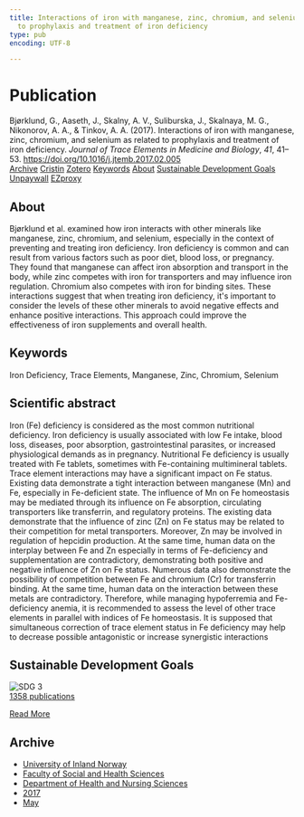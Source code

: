 ```yaml
---
title: Interactions of iron with manganese, zinc, chromium, and selenium as related
  to prophylaxis and treatment of iron deficiency
type: pub
encoding: UTF-8

---
```

<h1>Publication</h1>
<article id="csl-bib-container-4HG9JHGN" class="csl-bib-container">
  <div class="csl-bib-body"> <div class="csl-entry">Bjørklund, G., Aaseth, J., Skalny, A. V., Suliburska, J., Skalnaya, M. G., Nikonorov, A. A., &#38; Tinkov, A. A. (2017). Interactions of iron with manganese, zinc, chromium, and selenium as related to prophylaxis and treatment of iron deficiency. <i>Journal of Trace Elements in Medicine and Biology</i>, <i>41</i>, 41–53. <a href="https://doi.org/10.1016/j.jtemb.2017.02.005">https://doi.org/10.1016/j.jtemb.2017.02.005</a></div> </div>
  <div class="csl-bib-buttons">
    <a href="#taxonomy-article-4HG9JHGN" alt="archive" class="csl-bib-button">Archive</a>
    <a href="https://app.cristin.no/results/show.jsf?id=1468428" alt="Cristin" class="csl-bib-button">Cristin</a>
    <a href="http://zotero.org/groups/5881554/items/4HG9JHGN" alt="Zotero" class="csl-bib-button">Zotero</a>
    <a href="#keywords-article-4HG9JHGN" alt="keywords" class="csl-bib-button">Keywords</a>
    <a href="#about-article-4HG9JHGN" alt="about_pub" class="csl-bib-button">About</a>
    <a href="#sdg-article-4HG9JHGN" alt="sdg" class="csl-bib-button">Sustainable Development Goals</a>
    <a href="https://doi.org/10.1016/j.jtemb.2017.02.005" alt="Unpaywall" class="csl-bib-button">Unpaywall</a>
    <a href="https://doi.org/10.1016/j.jtemb.2017.02.005" alt="EZproxy" class="csl-bib-button">EZproxy</a>
  </div>
  <div id="csl-bib-meta-container-4HG9JHGN"></div>
</article>
<div id="csl-bib-meta-4HG9JHGN" class="csl-bib-meta">
  <article id="about-article-4HG9JHGN" class="about_pub-article">
    <h1>About</h1>
    Bjørklund et al. examined how iron interacts with other minerals like manganese, zinc, chromium, and selenium, especially in the context of preventing and treating iron deficiency. Iron deficiency is common and can result from various factors such as poor diet, blood loss, or pregnancy. They found that manganese can affect iron absorption and transport in the body, while zinc competes with iron for transporters and may influence iron regulation. Chromium also competes with iron for binding sites. These interactions suggest that when treating iron deficiency, it's important to consider the levels of these other minerals to avoid negative effects and enhance positive interactions. This approach could improve the effectiveness of iron supplements and overall health.
  </article>
  <article id="keywords-article-4HG9JHGN" class="keywords-article">
    <h1>Keywords</h1>
    Iron Deficiency, Trace Elements, Manganese, Zinc, Chromium, Selenium
  </article>
  <article id="abstract-article-4HG9JHGN" class="abstract-article">
    <h1>Scientific abstract</h1>
    Iron (Fe) deficiency is considered as the most common nutritional deficiency. Iron deficiency is usually associated with low Fe intake, blood loss, diseases, poor absorption, gastrointestinal parasites, or increased physiological demands as in pregnancy. Nutritional Fe deficiency is usually treated with Fe tablets, sometimes with Fe-containing multimineral tablets. Trace element interactions may have a significant impact on Fe status. Existing data demonstrate a tight interaction between manganese (Mn) and Fe, especially in Fe-deficient state. The influence of Mn on Fe homeostasis may be mediated through its influence on Fe absorption, circulating transporters like transferrin, and regulatory proteins. The existing data demonstrate that the influence of zinc (Zn) on Fe status may be related to their competition for metal transporters. Moreover, Zn may be involved in regulation of hepcidin production. At the same time, human data on the interplay between Fe and Zn especially in terms of Fe-deficiency and supplementation are contradictory, demonstrating both positive and negative influence of Zn on Fe status. Numerous data also demonstrate the possibility of competition between Fe and chromium (Cr) for transferrin binding. At the same time, human data on the interaction between these metals are contradictory. Therefore, while managing hypoferremia and Fe-deficiency anemia, it is recommended to assess the level of other trace elements in parallel with indices of Fe homeostasis. It is supposed that simultaneous correction of trace element status in Fe deficiency may help to decrease possible antagonistic or increase synergistic interactions
  </article>
  <article id="sdg-article-4HG9JHGN" class="sdg-article">
    <h1>Sustainable Development Goals</h1>
    <div class="sdg-container"><div id="sdg3" class="sdg">
        <img src="{{< params subfolder >}}images/sdg/sdg03_en.png" class="image" alt="SDG 3">
        <div class="sdg-overlay">
          <a href="{{< params subfolder >}}en/archive/?sdg=3#archive" class="sdg-publication-count"><span>1358</span> publications</a>
          <p><a href="https://sdgs.un.org/goals/goal3" class="sdg-read-more">Read More</a></p>
        </div>
      </div></div>
  </article>
  <article id="taxonomy-article-4HG9JHGN" class="taxonomy-article">
    <h1>Archive</h1>
    <ul>
      <li><a href="{{< params subfolder >}}en/archive/?key=3DCRN523">University of Inland Norway</a></li>
      <li><a href="{{< params subfolder >}}en/archive/?key=IDKFS3MX">Faculty of Social and Health Sciences</a></li>
      <li><a href="{{< params subfolder >}}en/archive/?key=GTV4ECMZ">Department of Health and Nursing Sciences</a></li>
      <li><a href="{{< params subfolder >}}en/archive/?key=QV2QKSDS">2017</a></li>
      <li><a href="{{< params subfolder >}}en/archive/?key=FDMJVLEC">May</a></li>
    </ul>
  </article>
</div>
